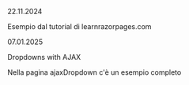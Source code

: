 22.11.2024

Esempio dal tutorial di learnrazorpages.com


07.01.2025

Dropdowns with AJAX

Nella pagina ajaxDropdown c'è un esempio completo